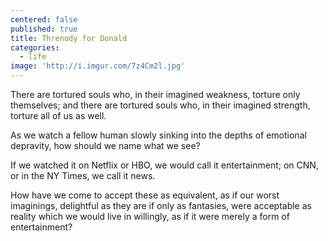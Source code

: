 ```yaml
---
centered: false
published: true
title: Threnody for Donald
categories:
  - life
image: 'http://i.imgur.com/7z4Cm2l.jpg'
---
```

There are tortured souls who,
in their imagined weakness,
torture only themselves;
and there are tortured souls who,
in their imagined strength,
torture all of us as well.

As we watch a fellow human slowly sinking 
into the depths of emotional depravity,
how should we name what we see?

If we watched it on Netflix or HBO,
we would call it entertainment;
on CNN, or in the NY Times,
we call it news.

How have we come
to accept these as equivalent,
as if our worst imaginings,
delightful as they are
if only as fantasies,
were acceptable as reality
which we would live in willingly,
as if it were merely
a form of entertainment?
